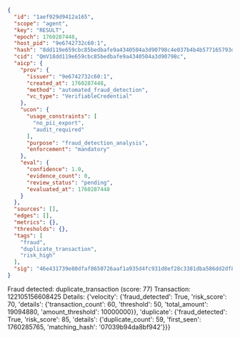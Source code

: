 ```json
{
  "id": "1aef929d9412a165",
  "scope": "agent",
  "key": "RESULT",
  "epoch": 1760287448,
  "host_pid": "9e6742732c60:1",
  "hash": "8dd119e659cbc85bedbafe9a4340504a3d90798c4e037b4b4b577165793d1575",
  "cid": "QmV18dd119e659cbc85bedbafe9a4340504a3d90798c",
  "aicp": {
    "prov": {
      "issuer": "9e6742732c60:1",
      "created_at": 1760287448,
      "method": "automated_fraud_detection",
      "vc_type": "VerifiableCredential"
    },
    "ucon": {
      "usage_constraints": [
        "no_pii_export",
        "audit_required"
      ],
      "purpose": "fraud_detection_analysis",
      "enforcement": "mandatory"
    },
    "eval": {
      "confidence": 1.0,
      "evidence_count": 0,
      "review_status": "pending",
      "evaluated_at": 1760287448
    }
  },
  "sources": [],
  "edges": [],
  "metrics": {},
  "thresholds": {},
  "tags": [
    "fraud",
    "duplicate_transaction",
    "risk_high"
  ],
  "sig": "46e431739e80dfaf8650726aaf1a935d4fc931d8ef28c3381dba586dd2df82aa"
}
```

Fraud detected: duplicate_transaction (score: 77)
Transaction: 122105156608425
Details: {'velocity': {'fraud_detected': True, 'risk_score': 70, 'details': {'transaction_count': 60, 'threshold': 50, 'total_amount': 19094880, 'amount_threshold': 10000000}}, 'duplicate': {'fraud_detected': True, 'risk_score': 85, 'details': {'duplicate_count': 59, 'first_seen': 1760285765, 'matching_hash': '07039b94da8bf942'}}}